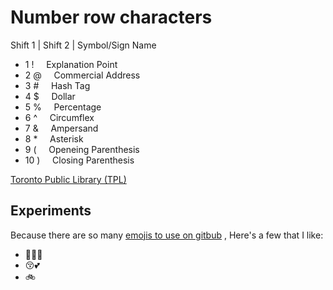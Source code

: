 # Number row characters
Shift 1 | Shift 2 | Symbol/Sign Name


- 1  ! $~~~$ Explanation Point
- 2  @ $~~~$ Commercial Address
- 3  \# $~~~$ Hash Tag
- 4  $ $~~~$ Dollar
- 5  % $~~~$ Percentage
- 6  ^ $~~~$ Circumflex
- 7  & $~~~$ Ampersand
- 8 \* $~~~$ Asterisk
- 9  ( $~~~$ Openeing Parenthesis
- 10 ) $~~~$ Closing Parenthesis

[Toronto Public Library (TPL)](https://www.torontopubliclibrary.ca/) 


## Experiments

Because there are so many [emojis to use on gitbub](https://gist.github.com/rxaviers/7360908) ,
Here's a few that I like:

* :metal::satisfied::metal:
* :kissing_closed_eyes::two_hearts:
* :bike:

